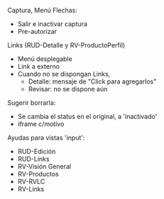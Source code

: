 Captura, Menú Flechas:
- Salir e inactivar captura
- Pre-autorizar

Links (RUD-Detalle y RV-ProductoPerfil)
- Menú desplegable 
- Link a externo
- Cuando no se dispongan Links,
	- Detalle: mensaje de "Click para agregarlos"
	- Revisar: no se dispone aún

Sugerir borrarla:
- Se cambia el status en el original, a 'inactivado'
- iframe c/motivo

Ayudas para vistas 'input':
- RUD-Edición
- RUD-Links
- RV-Visión General
- RV-Productos
- RV-RVLC
- RV-Links
